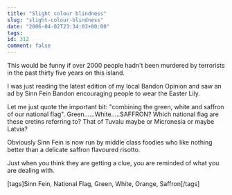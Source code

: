 ```yaml
---
title: "Slight colour blindness"
slug: "slight-colour-blindness"
date: "2006-04-02T23:34:03+00:00"
tags:
id: 312
comment: false
---
```


This would be funny if over 2000 people hadn't been murdered by terrorists in the past thirty five years on this island.

I was just reading the latest edition of my local Bandon Opinion and saw an ad by Sinn Fein Bandon encouraging people to wear the Easter Lily.

Let me just quote the important bit: "combining the green, white and saffron of our national flag". Green......White.....SAFFRON? Which national flag are these cretins referring to? That of Tuvalu maybe or Micronesia or maybe Latvia?

Obviously Sinn Fein is now run by middle class foodies who like nothing better than a delicate saffron flavoured risotto.

Just when you think they are getting a clue, you are reminded of what you are dealing with.

[tags]Sinn Fein, National Flag, Green, White, Orange, Saffron[/tags]

